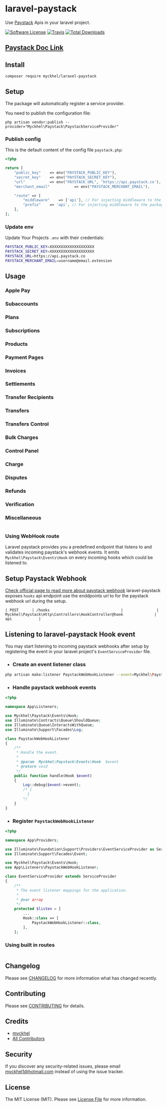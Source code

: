 # laravel-paystack
Use [Paystack](https://paystack.com) Apis in your laravel project.

[![Software License](https://img.shields.io/badge/license-MIT-brightgreen.svg?style=flat-square)](LICENSE.md)
[![Travis](https://img.shields.io/travis/myckhel/laravel-paystack.svg?style=flat-square)]()
[![Total Downloads](https://img.shields.io/packagist/dt/myckhel/laravel-paystack.svg?style=flat-square)](https://packagist.org/packages/myckhel/laravel-paystack)

## [Paystack Doc Link](https://paystack.com/docs)

## Install
`composer require myckhel/laravel-paystack`

## Setup
The package will automatically register a service provider.

You need to publish the configuration file:

```php artisan vendor:publish --provider="Myckhel\Paystack\PaystackServiceProvider"```

### Publish config
This is the default content of the config file ```paystack.php```:
```php
<?php

return [
    "public_key"    => env("PAYSTACK_PUBLIC_KEY"),
    "secret_key"    => env("PAYSTACK_SECRET_KEY"),
    "url"           => env("PAYSTACK_URL", 'https://api.paystack.co'),
    "merchant_email"           => env("PAYSTACK_MERCHANT_EMAIL"),

    "route" => [
        "middleware"    => ['api'], // For injecting middleware to the package's routes
        "prefix"    => 'api', // For injecting middleware to the package's routes
    ],
];
```

### Update env
Update Your Projects `.env` with their credentials:
```bash
PAYSTACK_PUBLIC_KEY=XXXXXXXXXXXXXXXXXXXX
PAYSTACK_SECRET_KEY=XXXXXXXXXXXXXXXXXXXX
PAYSTACK_URL=https://api.paystack.co
PAYSTACK_MERCHANT_EMAIL=username@email.extension
```

## Usage

### Apple Pay
### Subaccounts
### Plans
### Subscriptions
### Products
### Payment Pages
### Invoices
### Settlements
### Transfer Recipients
### Transfers
### Transfers Control
### Bulk Charges
### Control Panel
### Charge
### Disputes
### Refunds
### Verification
### Miscellaneous
```php
```

### Using WebHook route
Laravel paystack provides you a predefined endpoint that listens to and validates incoming paystack's webhook events.
It emits `Myckhel\Paystack\Events\Hook` on every incoming hooks which could be listened to.

## Setup Paystack Webhook
[Check official page to read more about paystack webhook](https://paystack.com/docs/payments/webhooks/#introduction)
laravel-paystack exposes `hooks` api endpoint
use the enddpoints url to for the paystack webhook url during the setup.
```
| POST      | /hooks                                |               | Myckhel\Paystack\Http\Controllers\HookController@hook              | api            |
```

## Listening to laravel-paystack Hook event
You may start listening to incoming paystack webhooks after setup by registering the event in your laravel project's `EventServiceProvider` file.

- ### Create an event listener class
```bash
php artisan make:listener PaystackWebHookListener --event=Myckhel\Paystack\Events\Hook
```
- ### Handle paystack webhook events
```php
<?php

namespace App\Listeners;

use Myckhel\Paystack\Events\Hook;
use Illuminate\Contracts\Queue\ShouldQueue;
use Illuminate\Queue\InteractsWithQueue;
use Illuminate\Support\Facades\Log;

class PaystackWebHookListener
{
    /**
     * Handle the event.
     *
     * @param  Myckhel\Paystack\Events\Hook  $event
     * @return void
     */
    public function handle(Hook $event)
    {
        Log::debug($event->event);
        /* {
          }
        */
    }
}
```
- ### Register `PaystackWebHookListener`
```php
<?php

namespace App\Providers;

use Illuminate\Foundation\Support\Providers\EventServiceProvider as ServiceProvider;
use Illuminate\Support\Facades\Event;

use Myckhel\Paystack\Events\Hook;
use App\Listeners\PaystackWebHookListener;

class EventServiceProvider extends ServiceProvider
{
    /**
     * The event listener mappings for the application.
     *
     * @var array
     */
    protected $listen = [
        ...
        Hook::class => [
            PaystackWebHookListener::class,
        ],
    ];
```

### Using built in routes
```
```

<!-- 
## Testing
Run the tests with:

``` bash
vendor/bin/phpunit
```
 -->
## Changelog
Please see [CHANGELOG](CHANGELOG.md) for more information what has changed recently.

## Contributing
Please see [CONTRIBUTING](CONTRIBUTING.md) for details.

## Credits

- [myckhel](https://github.com/myckhel)
- [All Contributors](https://github.com/myckhel/laravel-paystack/contributors)

## Security
If you discover any security-related issues, please email myckhel1@hotmail.com instead of using the issue tracker.

## License
The MIT License (MIT). Please see [License File](/LICENSE.md) for more information.
